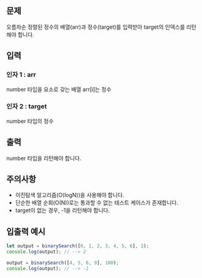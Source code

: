 ## 문제
  
오름차순 정렬된 정수의 배열(arr)과 정수(target)를 입력받아 target의 인덱스를 리턴해야 합니다.
  
## 입력
  
### 인자 1 : arr
number 타입을 요소로 갖는 배열
arr[i]는 정수
### 인자 2 : target
number 타입의 정수
  
## 출력
number 타입을 리턴해야 합니다.
  
## 주의사항
- 이진탐색 알고리즘(O(logN))을 사용해야 합니다.
- 단순한 배열 순회(O(N))로는 통과할 수 없는 테스트 케이스가 존재합니다.
- target이 없는 경우, -1을 리턴해야 합니다.
  
## 입출력 예시
```jsx
let output = binarySearch([0, 1, 2, 3, 4, 5, 6], 2);
console.log(output); // --> 2

output = binarySearch([4, 5, 6, 9], 100);
console.log(output); // --> -1
```